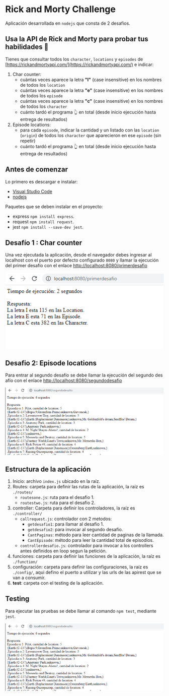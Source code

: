 # Rick and Morty Challenge

Aplicación desarrollada en `nodejs` que consta de 2 desafios.

## Usa la API de Rick and Morty para probar tus habilidades 🥼

Tienes que consultar todos los `character`, `locations` y `episodes` de [https://rickandmortyapi.com/](https://rickandmortyapi.com/) e indicar:

1. Char counter:
    - cuántas veces aparece la letra **"l"** (case insensitive) en los nombres de todos los `location`
    - cuántas veces aparece la letra **"e"** (case insensitive) en los nombres de todos los `episode`
    - cuántas veces aparece la letra **"c"** (case insensitive) en los nombres de todos los `character`
    - cuánto tardó el programa 👆 en total (desde inicio ejecución hasta entrega de resultados)
2. Episode locations:
    - para cada `episode`, indicar la cantidad y un listado con las `location` (`origin`) de todos los `character` que aparecieron en ese `episode` (sin repetir)
    - cuánto tardó el programa 👆 en total (desde inicio ejecución hasta entrega de resultados)

## Antes de comenzar

Lo primero es descargar e instalar:

* [Visual Studio Code](https://code.visualstudio.com/)
* [nodejs](https://nodejs.org/es/download/)

Paquetes que se deben instalar en el proyecto: 

* express `npm install express`.
* request `npm install request`.
* jest `npm install --save-dev jest`.


## Desafío 1 : Char counter

Una vez ejecutada la aplicación, desde el navegador debes ingresar al localhost con el puerto por defecto configurado `8080` y llamar la ejecución del primer desafío con el enlace [http://localhost:8080/primerdesafio](http://localhost:8080/primerdesafio/)

<div style="text-align: center;" >
<img src="img/desafio1.png" width=600 />
</div>

## Desafio 2: Episode locations

Para entrar al segundo desafío se debe llamar la ejecución del segundo desafío con el enlace [http://localhost:8080/segundodesafio](http://localhost:8080/segundodesafio/)

<div style="text-align: center;" >
<img src="img/desafio2.png" width=600 />
</div>

## Estructura de la aplicación

1. Inicio: archivo `index.js` ubicado en la raíz.
2. Routes: carpeta para definir las rutas de la aplicación, la raíz es `./routes/`
    - `routesone.js`: ruta para el desafio 1.
    - `routestwo.js`: ruta para el desafio 2.
3. controller: Carpeta para definir los controladores, la raíz es `./controller/`
    - `callrequest.js`: controlador con 2 metodos:
        - `getdesafio1`: para llamar al desafio 1.
        - `getdesafio2`: para invocar al segundo desafío.
        - `CantPaginas`: método para leer cantidad de paginas de la llamada.
        - `CantEpisode`: método para leer la cantidad total de episodios.
    - `controllerdesafio.js`: controlador para invocar a los controllers antes definidos en loop segun la petición.
4. funciones: carpeta para definir las funciones de la aplicación, la raíz es `./function/`
5. configuración: carpeta para definir las configuraciones, la raíz es `./config/`, aqui defino el puerto a utilizar y las urls de las apirest que se van a consumir.
6. __test__: carpeta con el testing de la aplicación.

## Testing

Para ejecutar las pruebas se debe llamar al comando `npm test`, mediante `jest`.

<div style="text-align: center;" >
<img src="img/desafio2.png" width=600 />
</div>